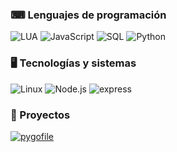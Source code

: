 ### ⌨ Lenguajes de programación
![LUA](https://img.shields.io/badge/-Lua-000?&logo=lua&logoColor=2C2D72)
![JavaScript](https://img.shields.io/badge/-JavaScript-000?&logo=JavaScript&logoColor=ddc508)
![SQL](https://img.shields.io/badge/-SQL-000?&logo=MySQL&logoColor=4479A1)
![Python](https://img.shields.io/badge/-Python-000?&logo=Python&logoColor=4479A1)

### 🖥 Tecnologías y sistemas
![Linux](https://img.shields.io/badge/-Linux-000?&logo=Linux&logoColor=FCC624) 
![Node.js](https://img.shields.io/badge/-Node.js-000?&logo=node.js)
![express](https://img.shields.io/badge/express-000?&logo=express)

### 📂 Proyectos
<!--- futuro proyecto:
[![mickydev.com](link imagen)](https://mickydev.com)
-->
[![pygofile](https://img.shields.io/badge/-pygofile-000?&logo=Python&logoColor=4479A1)](https://github.com/Micky014/pygofile)
